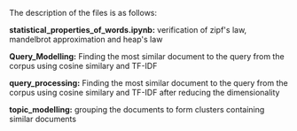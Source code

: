 The description of the files is as follows:

**statistical_properties_of_words.ipynb:**  verification of zipf's law, mandelbrot approximation and heap's law

**Query_Modelling:** Finding the most similar document to the query from the corpus using cosine similary and TF-IDF

**query_processing:** Finding the most similar document to the query from the corpus using cosine similary and TF-IDF after reducing the dimensionality

**topic_modelling:** grouping the documents to form clusters containing similar documents

